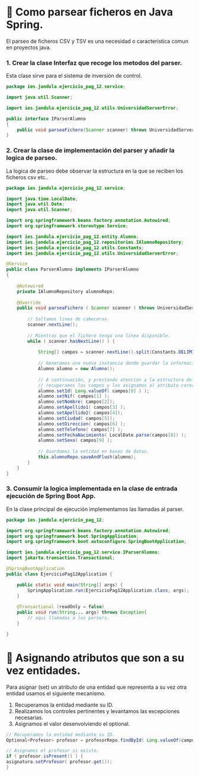 # 📌 Como parsear ficheros en Java Spring.
El parseo de ficheros CSV y TSV es una necesidad o caracteristica comun en proyectos java.
   
### 1. Crear la clase Interfaz que recoge los metodos del parser.
Esta clase sirve para el sistema de inversión de control.
```java
package ies.jandula.ejercicio_pag_12.service;

import java.util.Scanner;

import ies.jandula.ejercicio_pag_12.utils.UniversidadServerError;

public interface IParserAlumno
{
	public void parseaFichero(Scanner scanner) throws UniversidadServerError ;
}
```
   
### 2. Crear la clase de implementación del parser y añadir la logica de parseo.
La logica de parseo debe observar la estructura en la que se reciben los ficheros csv etc.. 
```java
package ies.jandula.ejercicio_pag_12.service;

import java.time.LocalDate;
import java.util.Date;
import java.util.Scanner;

import org.springframework.beans.factory.annotation.Autowired;
import org.springframework.stereotype.Service;

import ies.jandula.ejercicio_pag_12.entity.Alumno;
import ies.jandula.ejercicio_pag_12.repositories.IAlumnoRepository;
import ies.jandula.ejercicio_pag_12.utils.Constants;
import ies.jandula.ejercicio_pag_12.utils.UniversidadServerError;

@Service
public class ParserAlumno implements IParserAlumno
{
	
	@Autowired
	private IAlumnoRepository alumnoRepo;
	
	@Override
	public void parseaFichero ( Scanner scanner ) throws UniversidadServerError{
		
		// Saltamos linea de cabeceras.
		scanner.nextLine();
		
		// Mientras que el fichero tenga una linea disponible.
		while ( scanner.hasNextLine() ) {
			
			String[] campos = scanner.nextLine().split(Constants.DELIMITADOR_CSV);
			
			// Generamos una nueva instancia donde guardar la información sacada del CSV.
			Alumno alumno = new Alumno();
			
			// A continuación, y prestando atención a la estructura del fichero, 
			// recuperamos los campos y los asignamos al atributo corerspondiente..
			alumno.setId( Long.valueOf( campos[0] ) );
			alumno.setNif( campos[1] );
			alumno.setNombre( campos[2]);
			alumno.setApellido1( campos[3] );
			alumno.setApellido2( campos[4]);
			alumno.setCiudad( campos[5]);
			alumno.setDireccion( campos[6] );
			alumno.setTelefono( campos[7] );
			alumno.setFechaNacimiento( LocalDate.parse(campos[8]) );
			alumno.setSexo( campos[9] );
			
			// Guardamos la entidad en bases de datos.
			this.alumnoRepo.saveAndFlush(alumno);
		}
	} 
}
```

### 3. Consumir la logica implementada en la clase de entrada ejecución de Spring Boot App.
En la clase principal de ejecución implementamos las llamadas al parser.

```java
package ies.jandula.ejercicio_pag_12;

import org.springframework.beans.factory.annotation.Autowired;
import org.springframework.boot.SpringApplication;
import org.springframework.boot.autoconfigure.SpringBootApplication;

import ies.jandula.ejercicio_pag_12.service.IParserAlumno;
import jakarta.transaction.Transactional;

@SpringBootApplication
public class EjercicioPag12Application {

	public static void main(String[] args) {
		SpringApplication.run(EjercicioPag12Application.class, args);
	}
	
	@Transactional (readOnly = false)
	public void run(String... args) throws Exception{
		// aqui llamadas a los parsers.
	}

}
```

# 📌 Asignando atributos que son a su vez entidades.
Para asignar (set) un atributo de una entidad que representa a su vez otra entidad usamos el siguiente mecanismo.

1. Recuperamos la entidad mediante su ID.
2. Realizamos los controles pertinentes y levantamos las excepciones necesarias.
3. Asignamos el valor desenvolviendo el optional.

```java
// Recuperamos la entidad mediante su ID.
Optional<Profesor> profesor = profesorRepo.findById( Long.valueOf(campos[6]) );

// Asignamos el profesor si existe.
if ( profesor.isPresent() ) {
asignatura.setProfesor( profesor.get());
}
```
